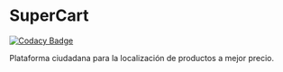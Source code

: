 # SuperCart

[![Codacy Badge](https://api.codacy.com/project/badge/Grade/8f60ff3bf0e5484b88c9a06f7ac08263)](https://app.codacy.com/gh/migdurgon/SuperCart?utm_source=github.com&utm_medium=referral&utm_content=migdurgon/SuperCart&utm_campaign=Badge_Grade_Settings)

Plataforma ciudadana para la localización de productos a mejor precio.
